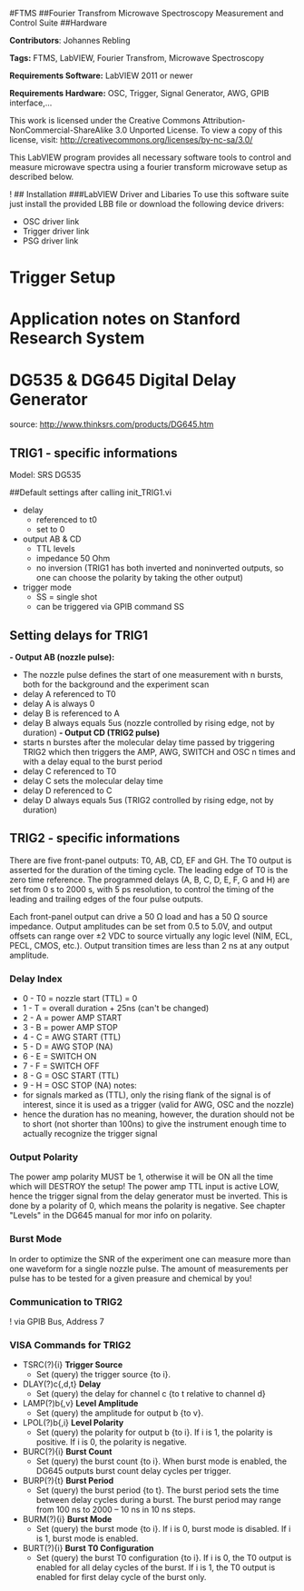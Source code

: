 #FTMS 
##Fourier Transfrom Microwave Spectroscopy Measurement and Control Suite 
##Hardware 

**Contributors**: Johannes Rebling

**Tags:** FTMS, LabVIEW, Fourier Transfrom, Microwave Spectroscopy 

**Requirements Software:** LabVIEW 2011 or newer

**Requirements Hardware:** OSC, Trigger, Signal Generator, AWG, GPIB interface,...

This work is licensed under the Creative Commons Attribution-NonCommercial-ShareAlike 3.0 Unported License. 
To view a copy of this license, visit:
http://creativecommons.org/licenses/by-nc-sa/3.0/ 


This LabVIEW program provides all necessary software tools to control and measure microwave spectra using a fourier transform microwave setup as described below. 

! ## Installation
###LabVIEW Driver and Libaries
To use this software suite just install the provided LBB file or download the following device drivers:
* OSC driver
	link
* Trigger driver
	link
* PSG driver
	link

# Trigger Setup
# Application notes on Stanford Research System 
# DG535 & DG645 Digital Delay Generator 
source: http://www.thinksrs.com/products/DG645.htm

## TRIG1 - specific informations
Model: SRS DG535

##Default settings after calling init_TRIG1.vi
- delay 
  - referenced to t0
  - set to 0
- output AB & CD
  - TTL levels
  - impedance 50 Ohm
  - no inversion (TRIG1 has both inverted and noninverted outputs, so one can choose the polarity by taking the other output)
- trigger mode
  - SS = single shot
  - can be triggered via GPIB command SS

## Setting delays for TRIG1
**- Output AB (nozzle pulse):**
  - The nozzle pulse defines the start of one measurement with n bursts, both for the background and the experiment scan
  - delay A referenced to T0
  - delay A is always 0
  - delay B is referenced to A
  - delay B always equals 5us (nozzle controlled by rising edge, not by duration)
**- Output CD (TRIG2 pulse)**
  - starts n burstes after the molecular delay time passed by triggering TRIG2 which then triggers the AMP, AWG, SWITCH and OSC n times and with a delay equal to the burst period
  - delay C referenced to T0
  - delay C sets the molecular delay time 
  - delay D referenced to C
  - delay D always equals 5us (TRIG2 controlled by rising edge, not by duration)

## TRIG2 - specific informations
There are five front-panel outputs: T0, AB, CD, EF and GH. The T0 output is asserted for the duration of the timing cycle. The leading edge of T0 is the zero time reference. The programmed delays (A, B, C, D, E, F, G and H) are set from 0 s to 2000 s, with 5 ps resolution, to control the timing of the leading and trailing edges of the four pulse outputs.

Each front-panel output can drive a 50 Ω load and has a 50 Ω source impedance. Output amplitudes can be set from 0.5 to 5.0V, and output offsets can range over ±2 VDC to source virtually any logic level (NIM, ECL, PECL, CMOS, etc.). Output transition times are less than 2 ns at any output amplitude.

### Delay Index
- 0 - T0 = nozzle start (TTL) = 0
- 1 - T = overall duration + 25ns (can't be changed)
- 2 - A = power AMP START
- 3 - B = power AMP STOP
- 4 - C = AWG START (TTL)
- 5 - D = AWG STOP (NA)
- 6 - E = SWITCH ON 
- 7 - F = SWITCH OFF
- 8 - G = OSC START (TTL)
- 9 - H = OSC STOP (NA)
notes:
- for signals marked as (TTL), only the rising flank of the signal is of interest, since it is used as a trigger (valid for AWG, OSC and the nozzle)
- hence the duration has no meaning, however, the duration should not be to short (not shorter than 100ns) to give the instrument enough time to actually recognize the trigger signal 

### Output Polarity
The power amp polarity MUST be 1, otherwise it will be ON all the time which will DESTROY the setup! The power amp TTL input is active LOW, hence the trigger signal from the delay generator must be inverted. This is done by a polarity of 0, which means the polarity is negative. See chapter "Levels" in the DG645 manual for mor info on polarity.

### Burst Mode
In order to optimize the SNR of the experiment one can measure more than one waveform for a single nozzle pulse. The amount of measurements per pulse has to be tested for a given preasure and chemical by you!

### Communication to TRIG2
! via GPIB Bus, Address 7

### VISA Commands for TRIG2
- TSRC(?){i} **Trigger Source** 
  - Set (query) the trigger source {to i}.
- DLAY(?)c{,d,t} **Delay**
  - Set (query) the delay for channel c {to t relative to channel d}
- LAMP(?)b{,v} **Level Amplitude**
  - Set (query) the amplitude for output b {to v}.
- LPOL(?)b{,i} **Level Polarity** 
  - Set (query) the polarity for output b {to i}. If i is 1, the polarity is positive. If i is 0, the polarity is negative.
- BURC(?){i} **Burst Count**
   - Set (query) the burst count {to i}. When burst mode is enabled, the DG645 outputs burst count delay cycles per trigger.
- BURP(?){t} **Burst Period**
  - Set (query) the burst period {to t}. The burst period sets the time between delay cycles during a burst. The burst period may range from 100 ns to 2000 – 10 ns in 10 ns steps.
- BURM(?){i} **Burst Mode**
  - Set (query) the burst mode {to i}. If i is 0, burst mode is disabled. If i is 1, burst mode is enabled.
- BURT(?){i} **Burst T0 Configuration**
  - Set (query) the burst T0 configuration {to i}. If i is 0, the T0 output is enabled for all delay cycles of the burst. If i is 1, the T0 output is enabled for first delay cycle of the burst only.
